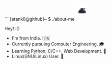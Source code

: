 <div style="display:flex; align-items: center; justify-content: center;">
 <img src="https://github.com/etank0/etank0/blob/main/etank0-transparent.gif" width="40" height="40" />
</div>
```
[etank0@github]~ $ ./about-me

 Hey! :D
 - I'm from India. 🇮🇳
 - Currently pursuing Computer Engineering. 🎓
 - Learning Python, C/C++, Web Development. 🐍
 - Linux(GNU/Linux) User. 🐧

```
